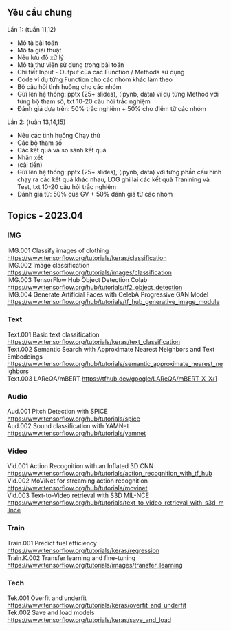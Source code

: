 ## Yêu cầu chung
Lần 1: (tuần 11,12)
- Mô tả bài toán
- Mô tả giải thuật
- Nêu lưu đồ xử lý
- Mô tả thư viện sử dụng trong bài toán
- Chi tiết Input - Output của các Function / Methods sử dụng
- Code ví dụ từng Function cho các nhóm khác làm theo
- Bộ câu hỏi tình huống cho các nhóm
- Gửi lên hệ thống:  pptx (25+ slides), (ipynb, data) ví dụ từng Method với từng bộ tham số, txt 10-20 câu hỏi trắc nghiệm  
- Đánh giá dựa trên: 50% trắc nghiệm  + 50% cho điểm từ các nhóm 

Lần 2: (tuần 13,14,15)
- Nêu các tình huống Chạy thử
- Các bộ tham số
- Các kết quả và so sánh kết quả 
- Nhận xét 
- (cải tiến)
- Gửi lên hệ thống:  pptx (25+ slides), (ipynb, data) với từng phần cấu hình chạy ra các kết quả khác nhau, LOG ghi lại các kết quả Tranining và Test, txt 10-20 câu hỏi trắc nghiệm  
- Đánh giá từ: 50% của GV + 50% đánh giá từ các nhóm 


## Topics - 2023.04


### IMG	  	  
IMG.001	Classify images of clothing	https://www.tensorflow.org/tutorials/keras/classification   
IMG.002	Image classification	https://www.tensorflow.org/tutorials/images/classification  
IMG.003	TensorFlow Hub Object Detection Colab	https://www.tensorflow.org/hub/tutorials/tf2_object_detection  
IMG.004	Generate Artificial Faces with CelebA Progressive GAN Model	https://www.tensorflow.org/hub/tutorials/tf_hub_generative_image_module  
		
		
		
		
### Text	    	
Text.001	Basic text classification	https://www.tensorflow.org/tutorials/keras/text_classification  
Text.002	Semantic Search with Approximate Nearest Neighbors and Text Embeddings	  https://www.tensorflow.org/hub/tutorials/semantic_approximate_nearest_neighbors  
Text.003	LAReQA/mBERT	https://tfhub.dev/google/LAReQA/mBERT_X_X/1  
		
		
		
###  Audio	  	  
Aud.001	Pitch Detection with SPICE	https://www.tensorflow.org/hub/tutorials/spice  
Aud.002	Sound classification with YAMNet	https://www.tensorflow.org/hub/tutorials/yamnet  
		
		
		
### Video	    	
Vid.001	Action Recognition with an Inflated 3D CNN	https://www.tensorflow.org/hub/tutorials/action_recognition_with_tf_hub  
Vid.002	MoViNet for streaming action recognition	https://www.tensorflow.org/hub/tutorials/movinet  
Vid.003	Text-to-Video retrieval with S3D MIL-NCE	https://www.tensorflow.org/hub/tutorials/text_to_video_retrieval_with_s3d_milnce  
		
		
###   Train	 	  
Train.001	Predict fuel efficiency	https://www.tensorflow.org/tutorials/keras/regression  
Train.K.002	Transfer learning and fine-tuning	https://www.tensorflow.org/tutorials/images/transfer_learning  
		
		
### Tech  	  	
Tek.001	Overfit and underfit	https://www.tensorflow.org/tutorials/keras/overfit_and_underfit  
Tek.002	Save and load models	https://www.tensorflow.org/tutorials/keras/save_and_load    


